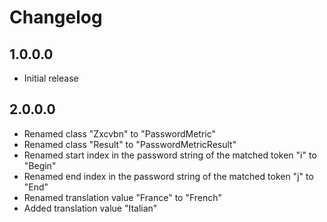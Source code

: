 # Changelog

## 1.0.0.0
- Initial release

## 2.0.0.0
- Renamed class "Zxcvbn" to "PasswordMetric"
- Renamed class "Result" to "PasswordMetricResult"
- Renamed start index in the password string of the matched token "i" to "Begin"
- Renamed end index in the password string of the matched token "j" to "End"
- Renamed translation value "France" to "French"
- Added translation value "Italian"